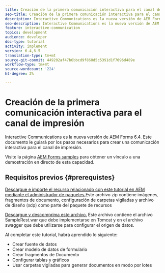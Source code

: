 ```yaml
---
title: Creación de la primera comunicación interactiva para el canal de impresión
seo-title: Creación de la primera comunicación interactiva para el canal de impresión
description: Interactive Communications es la nueva versión de AEM Forms 6.4. Este documento le guiará por los pasos necesarios para crear una comunicación interactiva para el canal de impresión.
seo-description: Interactive Communications es la nueva versión de AEM Forms 6.4. Este documento le guiará por los pasos necesarios para crear una comunicación interactiva para el canal de impresión.
feature: interactive-communication
topics: development
audience: developer
doc-type: tutorial
activity: implement
version: 6.4,6.5
translation-type: tm+mt
source-git-commit: 449202af47b6bbcd9f860d5c5391d1f7096d489e
workflow-type: tm+mt
source-wordcount: '224'
ht-degree: 2%

---
```



# Creación de la primera comunicación interactiva para el canal de impresión

Interactive Communications es la nueva versión de AEM Forms 6.4. Este documento le guiará por los pasos necesarios para crear una comunicación interactiva para el canal de impresión.

Visite la página [AEM Forms samples](https://forms.enablementadobe.com/content/samples/samples.html?query=0) para obtener un vínculo a una demostración en directo de esta capacidad.

## Requisitos previos {#prerequistes}

[Descargue e importe el recurso relacionado con este tutorial en AEM mediante el administrador de paquetes.](assets/gettingstartedassets.zip)Este archivo zip contiene imágenes, fragmentos de documento, configuración de carpetas vigiladas y archivo de diseño (xdp) como parte del paquete de recursos

[Descargue y descomprima este archivo.](assets/warfileandswaggerfile.zip) Este archivo contiene el archivo SampleRest.war que debe implementarse en Tomcat y en el archivo swagger que debe utilizarse para configurar el origen de datos.

Al completar este tutorial, habrá aprendido lo siguiente:

* Crear fuente de datos
* Crear modelo de datos de formulario
* Crear fragmentos de Documento
* Configurar tablas y gráficos
* Usar carpetas vigiladas para generar documentos en modo por lotes

